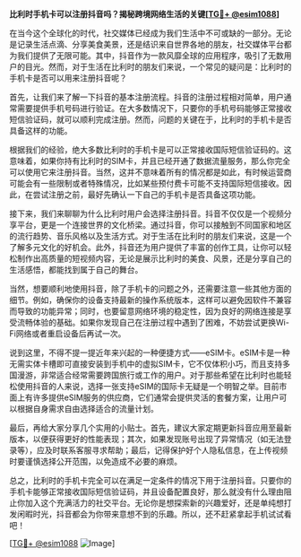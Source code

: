 **比利时手机卡可以注册抖音吗？揭秘跨境网络生活的关键[[TG💪+ @esim1088](https://t.me/s/esim1088)]**

在当今这个全球化的时代，社交媒体已经成为我们生活中不可或缺的一部分。无论是记录生活点滴、分享美食美景，还是结识来自世界各地的朋友，社交媒体平台都为我们提供了无限可能。其中，抖音作为一款风靡全球的应用程序，吸引了无数用户的目光。然而，对于生活在比利时的朋友们来说，一个常见的疑问是：比利时的手机卡是否可以用来注册抖音呢？

首先，让我们来了解一下抖音的基本注册流程。抖音的注册过程相对简单，用户通常需要提供手机号码进行验证。在大多数情况下，只要你的手机号码能够正常接收短信验证码，就可以顺利完成注册。然而，问题的关键在于，比利时的手机卡是否具备这样的功能。

根据我们的经验，绝大多数比利时的手机卡是可以正常接收国际短信验证码的。这意味着，如果你持有比利时的SIM卡，并且已经开通了数据流量服务，那么你完全可以使用它来注册抖音。当然，这并不意味着所有的情况都是如此，有时候运营商可能会有一些限制或者特殊情况，比如某些预付费卡可能不支持国际短信接收。因此，在尝试注册之前，最好先确认一下自己的手机卡是否具备这项功能。

接下来，我们来聊聊为什么比利时用户会选择注册抖音。抖音不仅仅是一个视频分享平台，更是一个连接世界的文化桥梁。通过抖音，你可以接触到不同国家和地区的流行趋势、音乐风格以及生活方式。对于生活在比利时的朋友们来说，这是一个了解多元文化的好机会。此外，抖音还为用户提供了丰富的创作工具，让你可以轻松制作出高质量的短视频内容，无论是展示比利时的美食、风景，还是分享自己的生活感悟，都能找到属于自己的舞台。

当然，想要顺利地使用抖音，除了手机卡的问题之外，还需要注意一些其他方面的细节。例如，确保你的设备支持最新的操作系统版本，这样可以避免因软件不兼容而导致的功能异常；同时，也要留意网络环境的稳定性，因为良好的网络连接是享受流畅体验的基础。如果你发现自己在注册过程中遇到了困难，不妨尝试更换Wi-Fi网络或者重启设备后再试一次。

说到这里，不得不提一提近年来兴起的一种便捷方式——eSIM卡。eSIM卡是一种无需实体卡槽即可直接安装到手机中的虚拟SIM卡，它不仅体积小巧，而且支持多国漫游，非常适合经常需要跨国旅行或工作的用户。对于那些希望在比利时也能轻松使用抖音的人来说，选择一张支持eSIM的国际卡无疑是一个明智之举。目前市面上有许多提供eSIM服务的供应商，它们通常会提供灵活的套餐方案，让用户可以根据自身需求自由选择适合的流量计划。

最后，再给大家分享几个实用的小贴士。首先，建议大家定期更新抖音应用至最新版本，以便获得更好的性能表现；其次，如果发现账号出现了异常情况（如无法登录等），应及时联系客服寻求帮助；最后，记得保护好个人隐私信息，在上传视频时要谨慎选择公开范围，以免造成不必要的麻烦。

总之，比利时的手机卡完全可以在满足一定条件的情况下用于注册抖音。只要你的手机卡能够正常接收国际短信验证码，并且设备配置良好，那么就没有什么理由阻止你加入这个充满活力的社交平台。无论你是想探索新的兴趣爱好，还是单纯想打发闲暇时光，抖音都会为你带来意想不到的乐趣。所以，还不赶紧拿起手机试试看吧！

[[TG💪+ @esim1088](https://t.me/s/esim1088) ![Image](https://i.postimg.cc/4NQfJmqS/Snipaste-2025-05-13-00-14-12.png)]